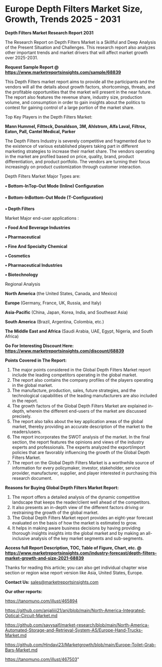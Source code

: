 # Europe Depth Filters Market Size, Growth, Trends 2025 - 2031

<strong>Depth Filters Market Research Report 2031</strong>

The Research Report on Depth Filters Market is a Skillful and Deep Analysis of the Present Situation and Challenges. This research report also analyzes other important trends and market drivers that will affect market growth over 2025-2031.

<strong>Request Sample Report @ <a href=https://www.marketreportsinsights.com/sample/68839>https://www.marketreportsinsights.com/sample/68839</a></strong>

This Depth Filters market report aims to provide all the participants and the vendors will all the details about growth factors, shortcomings, threats, and the profitable opportunities that the market will present in the near future. The report also features the revenue share, industry size, production volume, and consumption in order to gain insights about the politics to contest for gaining control of a large portion of the market share.

Top Key Players in the Depth Filters Market:

<strong>Mann Hummel, Filtteck, Donaldson, 3M, Ahlstrom, Alfa Laval, Filtrox, Eaton, Pall, Cantel Medical, Parker</strong>

The Depth Filters Industry is severely competitive and fragmented due to the existence of various established players taking part in different marketing strategies to increase their market share. The vendors operating in the market are profiled based on price, quality, brand, product differentiation, and product portfolio. The vendors are turning their focus increasingly on product customization through customer interaction.

Depth Filters Market Major Types are:

<strong>• Bottom-InTop-Out Mode (Inline) Configuration

• Bottom-InBottom-Out Mode (T-Configuration)

• Depth Filters</strong>

Market Major end-user applications :

<strong>• Food And Beverage Industries

• Pharmaceutical

• Fine And Specialty Chemical

• Cosmetics

• Pharmaceutical Industries

• Biotechnology</strong>

Regional Analysis

</u><strong><b>North America</b></strong> (the United States, Canada, and Mexico)

<strong><b>Europe </b></strong>(Germany, France, UK, Russia, and Italy)

<strong><b>Asia-Pacific</b></strong> (China, Japan, Korea, India, and Southeast Asia)

<strong><b>South America</b></strong> (Brazil, Argentina, Colombia, etc.)

<strong><b>The Middle East and Africa</b></strong> (Saudi Arabia, UAE, Egypt, Nigeria, and South Africa)

<strong>Go For Interesting Discount Here: <a href=https://www.marketreportsinsights.com/discount/68839>https://www.marketreportsinsights.com/discount/68839</a></strong>

<strong>Points Covered in The Report:</strong>
<ol>
  <li>The major points considered in the Global Depth Filters Market report include the leading competitors operating in the global market.</li>
  <li>The report also contains the company profiles of the players operating in the global market.</li>
  <li>The manufacture, production, sales, future strategies, and the technological capabilities of the leading manufacturers are also included in the report.</li>
  <li>The growth factors of the Global Depth Filters Market are explained in-depth, wherein the different end-users of the market are discussed precisely.</li>
  <li>The report also talks about the key application areas of the global market, thereby providing an accurate description of the market to the readers/users.</li>
  <li>The report incorporates the SWOT analysis of the market. In the final section, the report features the opinions and views of the industry experts and professionals. The experts analyzed the export/import policies that are favorably influencing the growth of the Global Depth Filters Market.</li>
  <li>The report on the Global Depth Filters Market is a worthwhile source of information for every policymaker, investor, stakeholder, service provider, manufacturer, supplier, and player interested in purchasing this research document.</li>
</ol>
<strong>Reasons for Buying Global Depth Filters Market Report:</strong>

<ol>
  <li>The report offers a detailed analysis of the dynamic competitive landscape that keeps the reader/client well ahead of the competitors.</li>
  <li>It also presents an in-depth view of the different factors driving or restraining the growth of the global market.</li>
  <li>The Global Depth Filters Market report provides an eight-year forecast evaluated on the basis of how the market is estimated to grow.</li>
  <li>It helps in making aware business decisions by having providing thorough insights insights into the global market and by making an all-inclusive analysis of the key market segments and sub-segments.</li>
</ol>
<strong>Access full Report Description, TOC, Table of Figure, Chart, etc. @ <a href=https://www.marketreportsinsights.com/industry-forecast/depth-filters-market-growth-and-size-2021-68839>https://www.marketreportsinsights.com/industry-forecast/depth-filters-market-growth-and-size-2021-68839</a></strong>


Thanks for reading this article; you can also get individual chapter wise section or region wise report version like Asia, United States, Europe.

<strong>Contact Us:</strong>
sales@marketreportsinsights.com

<strong>Our other reports:</strong>

<a href=https://tanomuno.com/illust/465894>https://tanomuno.com/illust/465894</a>

<a href=https://github.com/anjaliiii21/anj/blob/main/North-America-Integrated-Optical-Circuit-Market.md>https://github.com/anjaliiii21/anj/blob/main/North-America-Integrated-Optical-Circuit-Market.md</a>

<a href=https://github.com/sayysaif/market-research/blob/main/North-America-Automated-Storage-and-Retrieval-System-AS/Europe-Hand-Trucks-Market.md>https://github.com/sayysaif/market-research/blob/main/North-America-Automated-Storage-and-Retrieval-System-AS/Europe-Hand-Trucks-Market.md</a>

<a href=https://github.com/Hindavi23/Marketgrowth/blob/main/Europe-Toilet-Grab-Bars-Market.md>https://github.com/Hindavi23/Marketgrowth/blob/main/Europe-Toilet-Grab-Bars-Market.md</a>

<a href=https://tanomuno.com/illust/467503>https://tanomuno.com/illust/467503</a>"
